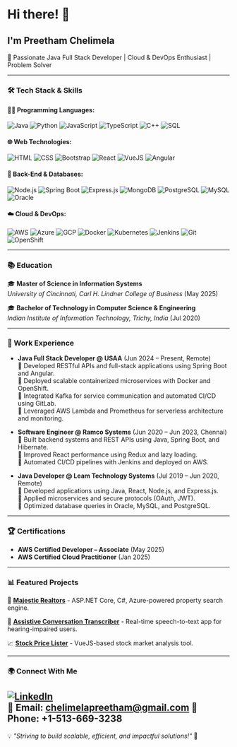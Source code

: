 # Hi there! 👋

## I'm Preetham Chelimela  
🚀 Passionate Java Full Stack Developer | Cloud & DevOps Enthusiast | Problem Solver

---

### 🛠️ Tech Stack & Skills
#### 👨‍💻 Programming Languages:
![Java](https://skillicons.dev/icons?i=java) ![Python](https://skillicons.dev/icons?i=python) ![JavaScript](https://skillicons.dev/icons?i=js) ![TypeScript](https://skillicons.dev/icons?i=ts) ![C++](https://skillicons.dev/icons?i=cpp) ![SQL](https://skillicons.dev/icons?i=mysql)

#### 🌐 Web Technologies:
![HTML](https://skillicons.dev/icons?i=html) ![CSS](https://skillicons.dev/icons?i=css) ![Bootstrap](https://skillicons.dev/icons?i=bootstrap) ![React](https://skillicons.dev/icons?i=react) ![VueJS](https://skillicons.dev/icons?i=vue) ![Angular](https://skillicons.dev/icons?i=angular)

#### 🔧 Back-End & Databases:
![Node.js](https://skillicons.dev/icons?i=nodejs) ![Spring Boot](https://skillicons.dev/icons?i=spring) ![Express.js](https://skillicons.dev/icons?i=express) ![MongoDB](https://skillicons.dev/icons?i=mongodb) ![PostgreSQL](https://skillicons.dev/icons?i=postgres) ![MySQL](https://skillicons.dev/icons?i=mysql) ![Oracle](https://skillicons.dev/icons?i=oracle)

#### ☁️ Cloud & DevOps:
![AWS](https://skillicons.dev/icons?i=aws) ![Azure](https://skillicons.dev/icons?i=azure) ![GCP](https://skillicons.dev/icons?i=gcp) ![Docker](https://skillicons.dev/icons?i=docker) ![Kubernetes](https://skillicons.dev/icons?i=kubernetes) ![Jenkins](https://skillicons.dev/icons?i=jenkins) ![Git](https://skillicons.dev/icons?i=git) ![OpenShift](https://skillicons.dev/icons?i=openshift)

---

### 📚 Education
🎓 **Master of Science in Information Systems**  
*University of Cincinnati, Carl H. Lindner College of Business* (May 2025)  

🎓 **Bachelor of Technology in Computer Science & Engineering**  
*Indian Institute of Information Technology, Trichy, India* (Jul 2020)

---

### 💼 Work Experience

- **Java Full Stack Developer @ USAA** (Jun 2024 – Present, Remote)  
  🔹 Developed RESTful APIs and full-stack applications using Spring Boot and Angular.  
  🔹 Deployed scalable containerized microservices with Docker and OpenShift.  
  🔹 Integrated Kafka for service communication and automated CI/CD using GitLab.  
  🔹 Leveraged AWS Lambda and Prometheus for serverless architecture and monitoring.

- **Software Engineer @ Ramco Systems** (Jun 2020 – Jun 2023, Chennai)  
  🔹 Built backend systems and REST APIs using Java, Spring Boot, and Hibernate.  
  🔹 Improved React performance using Redux and lazy loading.  
  🔹 Automated CI/CD pipelines with Jenkins and deployed on AWS.

- **Java Developer @ Leam Technology Systems** (Jul 2019 – Jun 2020, Remote)  
  🔹 Developed applications using Java, React, Node.js, and Express.js.  
  🔹 Applied microservices and secure protocols (OAuth, JWT).  
  🔹 Optimized database queries in Oracle, MySQL, and PostgreSQL.

---

### 🏆 Certifications
- **AWS Certified Developer – Associate** (May 2025)  
- **AWS Certified Cloud Practitioner** (Jan 2025)

---

### 📊 Featured Projects
🚀 **[Majestic Realtors](https://github.com/PreethamGoud/MajesticRealtors)** - ASP.NET Core, C#, Azure-powered property search engine.

📝 **[Assistive Conversation Transcriber](https://github.com/PreethamGoud/assistive_conversation_transcriber)** - Real-time speech-to-text app for hearing-impaired users.

📈 **[Stock Price Lister](https://github.com/PreethamGoud/stock-price-lister)** - VueJS-based stock market analysis tool.

---

### 🌍 Connect With Me
[![LinkedIn](https://img.shields.io/badge/LinkedIn-blue?style=for-the-badge&logo=linkedin&logoColor=white)](https://www.linkedin.com/in/preetham21/)  
📧 **Email:** [chelimelapreetham@gmail.com](mailto:chelimelapreetham@gmail.com)
📱 **Phone:** +1-513-669-3238
---

💡 *"Striving to build scalable, efficient, and impactful solutions!"* 🚀

